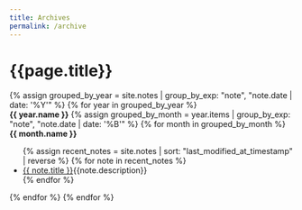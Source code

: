 ```yaml
---
title: Archives
permalink: /archive
---
```

<h1>{{page.title}}</h1>
{% assign grouped_by_year = site.notes | group_by_exp: "note", "note.date | date: '%Y'" %}
{% for year in grouped_by_year %}
<div class="arch">
<span><strong>{{ year.name }}</strong></span>
{% assign grouped_by_month = year.items | group_by_exp: "note", "note.date | date: '%B'" %}
{% for month in grouped_by_month %}
<span class="childright"><strong>{{ month.name }}</strong></span>
</div>
<ul class="arch-ul">{% assign recent_notes = site.notes | sort: "last_modified_at_timestamp" | reverse %}
{% for note in recent_notes %}
    <li><a class="internal-link" href="{{ note.url }}">{{ note.title }}</a><span class="n-desc">{{note.description}}</span></li>
{% endfor %}
</ul>
{% endfor %}
{% endfor %}

